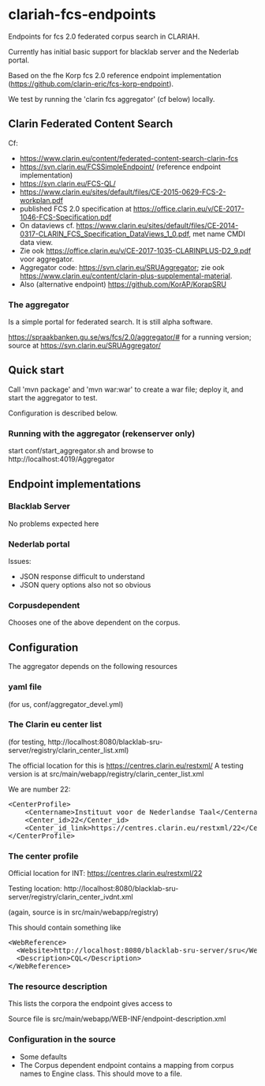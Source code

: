 # clariah-fcs-endpoints

Endpoints for fcs 2.0 federated corpus search in CLARIAH.

Currently has initial basic support for blacklab server and the Nederlab portal.

Based on the fhe Korp fcs 2.0 reference endpoint implementation (https://github.com/clarin-eric/fcs-korp-endpoint).

We test by running the 'clarin fcs aggregator' (cf below) locally.



## Clarin Federated Content Search

Cf:
* https://www.clarin.eu/content/federated-content-search-clarin-fcs
* https://svn.clarin.eu/FCSSimpleEndpoint/ (reference endpoint implementation)  
* https://svn.clarin.eu/FCS-QL/
* https://www.clarin.eu/sites/default/files/CE-2015-0629-FCS-2-workplan.pdf
* published FCS 2.0 specification at https://office.clarin.eu/v/CE-2017-1046-FCS-Specification.pdf
* On dataviews cf. https://www.clarin.eu/sites/default/files/CE-2014-0317-CLARIN_FCS_Specification_DataViews_1_0.pdf, met name CMDI data view. 
* Zie ook https://office.clarin.eu/v/CE-2017-1035-CLARINPLUS-D2_9.pdf voor aggregator. 
* Aggregator code: https://svn.clarin.eu/SRUAggregator; zie ook https://www.clarin.eu/content/clarin-plus-supplemental-material. 
* Also (alternative endpoint) https://github.com/KorAP/KorapSRU 


### The aggregator

Is a simple portal for federated search. It is still alpha software.

https://spraakbanken.gu.se/ws/fcs/2.0/aggregator/# for a running version; source at https://svn.clarin.eu/SRUAggregator/
 
## Quick start

Call 'mvn package' and 'mvn war:war' to create a war file; deploy it, and start the aggregator to test. 

Configuration is described below.

### Running with the aggregator (rekenserver only)

start conf/start_aggregator.sh and browse to http://localhost:4019/Aggregator

## Endpoint implementations

### Blacklab Server

No problems expected here 

### Nederlab portal

Issues:
* JSON response difficult to understand
* JSON query options also not so obvious

### Corpusdependent

Chooses one of the above dependent on the corpus.

## Configuration

The aggregator depends on the following resources

### yaml file 

(for us, conf/aggregator_devel.yml)

### The Clarin eu center list 

(for testing, http://localhost:8080/blacklab-sru-server/registry/clarin_center_list.xml)

The official location for this is https://centres.clarin.eu/restxml/ 
A testing version is at src/main/webapp/registry/clarin_center_list.xml

We are number 22:
<pre>
&lt;CenterProfile>
	&lt;Centername>Instituut voor de Nederlandse Taal&lt;/Centername>
	&lt;Center_id>22&lt;/Center_id>
	&lt;Center_id_link>https://centres.clarin.eu/restxml/22&lt;/Center_id_link>
&lt;/CenterProfile>
</pre>

### The center profile 

Official location for INT:  https://centres.clarin.eu/restxml/22

Testing location: http://localhost:8080/blacklab-sru-server/registry/clarin_center_ivdnt.xml

(again, source is in src/main/webapp/registry)

This should contain something like

<pre>
&lt;WebReference>
  &lt;Website>http://localhost:8080/blacklab-sru-server/sru&lt;/Website>
  &lt;Description>CQL&lt;/Description>
&lt;/WebReference>
</pre>

### The resource description

This lists the corpora the endpoint gives access to

Source file is src/main/webapp/WEB-INF/endpoint-description.xml

### Configuration in the source

* Some defaults 
* The Corpus dependent endpoint contains a mapping from corpus names to Engine class. This should move to a file.


